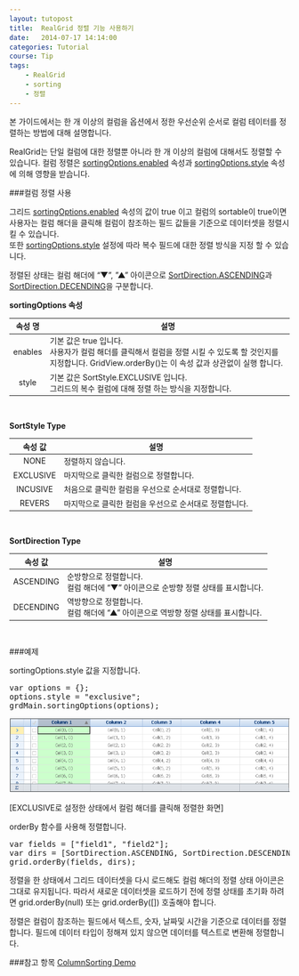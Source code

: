 ```yaml
---
layout: tutopost
title:  RealGrid 정렬 기능 사용하기
date:   2014-07-17 14:14:00
categories: Tutorial
course: Tip
tags:
    - RealGrid
    - sorting
    - 정렬
---
```


본 가이드에서는 한 개 이상의 컬럼을 옵션에서 정한 우선순위 순서로 컬럼 테이터를 정렬하는 방법에 대해 설명합니다.

RealGrid는 단일 컬럼에 대한 정렬뿐 아니라 한 개 이상의 컬럼에 대해서도 정렬할 수 있습니다. 컬럼 정렬은 [sortingOptions.enabled](/api/types/SortingOptions) 속성과 [sortingOptions.style](/api/types/SortingOptions) 속성에 의해 영향을 받습니다.

###컬럼 정렬 사용

그리드 [sortingOptions.enabled](/api/types/SortingOptions) 속성의 값이 true 이고 컬럼의 sortable이 true이면 사용자는 컬럼 해더을 클릭해 컬럼이 참조하는 필드 값들을 기준으로 데이터셋을 정렬시킬 수 있습니다.   
또한 [sortingOptions.style](/api/types/SortingOptions) 설정에 따라 복수 필드에 대한 정렬 방식을 지정 할 수 있습니다.  

정렬된 상태는 컬럼 해더에 “▼”, ”▲” 아이콘으로 [SortDirection.ASCENDING](/api/types/SortDirection)과 [SortDirection.DECENDING](/api/types/SortDirection)을 구분합니다.

**sortingOptions 속성**

속성 명 | 설명
:----:|------
enables | 기본 값은 true 입니다.<br> 사용자가 컬럼 해더를 클릭해서 컬럼을 정렬 시킬 수 있도록 할 것인지를 지정합니다. GridView.orderBy()는 이 속성 값과 상관없이 실행 합니다.
style | 기본 값은 SortStyle.EXCLUSIVE 입니다.<br> 그리드의 복수 컬럼에 대해 정렬 하는 방식을 지정합니다.  

<br>

**SortStyle Type**

속성 값 | 설명
:----:|------
NONE | 정렬하지 않습니다.
EXCLUSIVE | 마지막으로 클릭한 컬럼으로 정렬합니다.
INCUSIVE | 처음으로 클릭한 컬럼을 우선으로 순서대로 정렬합니다.
REVERS | 마지막으로 클릭한 컬럼을 우선으로 순서대로 정렬합니다.

<br>

**SortDirection Type**

속성 값 | 설명
:----:|------
ASCENDING | 순방향으로 정렬합니다.<br> 컬럼 해더에 “▼” 아이콘으로 순방향 정렬 상태를 표시합니다.
DECENDING | 역방향으로 정렬합니다.<br> 컬럼 해더에 “▲” 아이콘으로 역방향 정렬 상태를 표시합니다.

<br>

###예제

sortingOptions.style 값을 지정합니다.

<pre class="prettyprint">
var options = {};
options.style = "exclusive";
grdMain.sortingOptions(options);
</pre>

![](/images/articles/RealGrid_Sorting_Guide.png)

[EXCLUSIVE로 설정한 상태에서 컬럼 해더를 클릭해 정렬한 화면]

orderBy 함수를 사용해 정렬합니다.

<pre class="prettyprint">
var fields = ["field1", "field2"];
var dirs = [SortDirection.ASCENDING, SortDirection.DESCENDING];
grid.orderBy(fields, dirs);
</pre>

정렬을 한 상태에서 그리드 데이터셋을 다시 로드해도 컬럼 해더의 정렬 상태 아이콘은 그대로 유지됩니다. 따라서 새로운 데이터셋을 로드하기 전에 정렬 상태를 초기화 하려면 grid.orderBy(null) 또는 grid.orderBy([]) 호출해야 합니다.

정렬은 컬럼이 참조하는 필드에서 텍스트, 숫자, 날짜및 시간을 기준으로 데이터를 정렬합니다. 필드에 데이터 타입이 정해져 있지 않으면 데이터를 텍스트로 변환해 정렬합니다.

###참고 항목
[ColumnSorting Demo](http://demo.realgrid.net/Demo/ColumnSorting)
